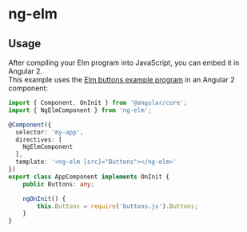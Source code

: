 # ng-elm

## Usage

After compiling your Elm program into JavaScript, you can embed it in Angular 2.<br>
This example uses the [Elm buttons example program](http://elm-lang.org/examples/buttons) in an Angular 2 component:

```ts
import { Component, OnInit } from '@angular/core';
import { NgElmComponent } from 'ng-elm';

@Component({
  selector: 'my-app',
  directives: [
    NgElmComponent
  ],
  template: '<ng-elm [src]="Buttons"></ng-elm>'
})
export class AppComponent implements OnInit {
    public Buttons: any;

    ngOnInit() {
        this.Buttons = require('buttons.js').Buttons;
    }
}
```

